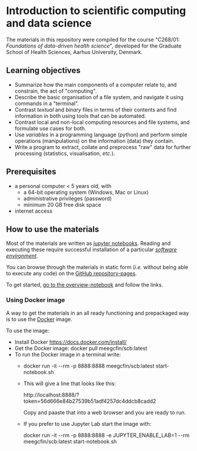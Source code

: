 # Introduction to scientific computing and data science

The materials in this repository were compiled for the course "C268/01: _Foundations of data-driven health science_", developed for the Graduate School of Health Sciences, Aarhus University, Denmark.

## Learning objectives

* Summarize how the main components of a computer relate to, and constrain, the act of "computing".
* Describe the basic organisation of a file system, and navigate it using commands in a "terminal".
* Contrast _textual_ and _binary_ files in terms of their contents and find information in both using tools that can be automated.
* Contrast local and non-local computing resources and file systems, and formulate use cases for both.
* Use _variables_ in a programming language (python) and perform simple operations (manipulations) on the information (data) they contain.
* Write a program to extract, collate and preprocess "raw" data for further processing (statistics, visualisation, _etc._).

## Prerequisites

* a personal computer < 5 years old, with
  * a 64-bit operating system (Windows, Mac or Linux)
  * administrative privileges (password)
  * minimum 20 GB free disk space
* internet access

## How to use the materials

Most of the materials are written as [jupyter notebooks](http://jupyter-notebook.readthedocs.io/en/latest/examples/Notebook/What%20is%20the%20Jupyter%20Notebook.html). Reading and executing these require successful installation of a particular [_software environment_](html/software-environments.html).

You can browse through the materials in static form (_i.e._ without being able to execute any code) on the [GitHub repository-pages](https://github.com/meeg-cfin/scientific_computing_basics).

To get started, [go to the overview-notebook](notebooks/01-Course-Overview.ipynb) and follow the links.

### Using Docker image
A way to get the materials in an all ready functioning and prepackaged way is to use the [Docker](https://www.docker.com/what-docker) image. 

To use the image:

* Install Docker https://docs.docker.com/install/
* Get the Docker image: docker pull meegcfin/scb:latest
* To run the Docker image in a terminal write:
  * docker run -it \-\-rm -p 8888:8888 meegcfin/scb:latest start-notebook.sh
  * This will give a line that looks like this:
	
	http://localhost:8888/?token=56d666e84b27539b51adf4257dc4ddcb8cadd2
	
	Copy and paaste that into a web browser and you are ready to run.
  * If you prefer to use Jupyter Lab start the image with:
  
    docker run -it \-\-rm -p 8888:8888 -e JUPYTER_ENABLE_LAB=1 \-\-rm meegcfin/scb:latest start-notebook.sh

	
